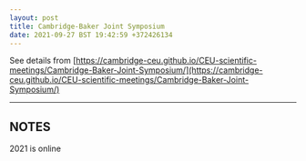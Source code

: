 ```yaml
---
layout: post
title: Cambridge-Baker Joint Symposium
date: 2021-09-27 BST 19:42:59 +372426134
---
```


See details from [https://cambridge-ceu.github.io/CEU-scientific-meetings/Cambridge-Baker-Joint-Symposium/](https://cambridge-ceu.github.io/CEU-scientific-meetings/Cambridge-Baker-Joint-Symposium/)

<!--more-->

---

## NOTES

2021 is online
